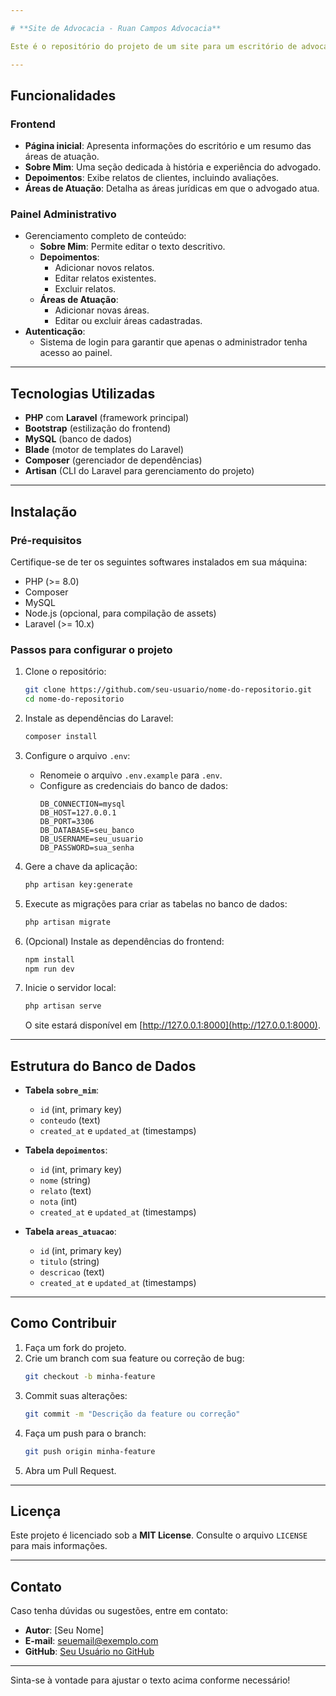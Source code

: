 ```yaml
---

# **Site de Advocacia - Ruan Campos Advocacia**

Este é o repositório do projeto de um site para um escritório de advocacia, desenvolvido em PHP utilizando o framework Laravel. O site é totalmente gerenciável pelo administrador, que pode atualizar todas as seções por meio de um painel administrativo intuitivo.

---
```


## **Funcionalidades**

### **Frontend**
- **Página inicial**: Apresenta informações do escritório e um resumo das áreas de atuação.
- **Sobre Mim**: Uma seção dedicada à história e experiência do advogado.
- **Depoimentos**: Exibe relatos de clientes, incluindo avaliações.
- **Áreas de Atuação**: Detalha as áreas jurídicas em que o advogado atua.

### **Painel Administrativo**
- Gerenciamento completo de conteúdo:
  - **Sobre Mim**: Permite editar o texto descritivo.
  - **Depoimentos**:
    - Adicionar novos relatos.
    - Editar relatos existentes.
    - Excluir relatos.
  - **Áreas de Atuação**:
    - Adicionar novas áreas.
    - Editar ou excluir áreas cadastradas.
- **Autenticação**:
  - Sistema de login para garantir que apenas o administrador tenha acesso ao painel.

---

## **Tecnologias Utilizadas**

- **PHP** com **Laravel** (framework principal)
- **Bootstrap** (estilização do frontend)
- **MySQL** (banco de dados)
- **Blade** (motor de templates do Laravel)
- **Composer** (gerenciador de dependências)
- **Artisan** (CLI do Laravel para gerenciamento do projeto)

---

## **Instalação**

### **Pré-requisitos**
Certifique-se de ter os seguintes softwares instalados em sua máquina:
- PHP (>= 8.0)
- Composer
- MySQL
- Node.js (opcional, para compilação de assets)
- Laravel (>= 10.x)

### **Passos para configurar o projeto**

1. Clone o repositório:
   ```bash
   git clone https://github.com/seu-usuario/nome-do-repositorio.git
   cd nome-do-repositorio
   ```

2. Instale as dependências do Laravel:
   ```bash
   composer install
   ```

3. Configure o arquivo `.env`:
   - Renomeie o arquivo `.env.example` para `.env`.
   - Configure as credenciais do banco de dados:
     ```env
     DB_CONNECTION=mysql
     DB_HOST=127.0.0.1
     DB_PORT=3306
     DB_DATABASE=seu_banco
     DB_USERNAME=seu_usuario
     DB_PASSWORD=sua_senha
     ```

4. Gere a chave da aplicação:
   ```bash
   php artisan key:generate
   ```

5. Execute as migrações para criar as tabelas no banco de dados:
   ```bash
   php artisan migrate
   ```

6. (Opcional) Instale as dependências do frontend:
   ```bash
   npm install
   npm run dev
   ```

7. Inicie o servidor local:
   ```bash
   php artisan serve
   ```
   O site estará disponível em [http://127.0.0.1:8000](http://127.0.0.1:8000).

---

## **Estrutura do Banco de Dados**

- **Tabela `sobre_mim`**:
  - `id` (int, primary key)
  - `conteudo` (text)
  - `created_at` e `updated_at` (timestamps)

- **Tabela `depoimentos`**:
  - `id` (int, primary key)
  - `nome` (string)
  - `relato` (text)
  - `nota` (int)
  - `created_at` e `updated_at` (timestamps)

- **Tabela `areas_atuacao`**:
  - `id` (int, primary key)
  - `titulo` (string)
  - `descricao` (text)
  - `created_at` e `updated_at` (timestamps)

---

## **Como Contribuir**

1. Faça um fork do projeto.
2. Crie um branch com sua feature ou correção de bug:
   ```bash
   git checkout -b minha-feature
   ```
3. Commit suas alterações:
   ```bash
   git commit -m "Descrição da feature ou correção"
   ```
4. Faça um push para o branch:
   ```bash
   git push origin minha-feature
   ```
5. Abra um Pull Request.

---

## **Licença**

Este projeto é licenciado sob a **MIT License**. Consulte o arquivo `LICENSE` para mais informações.

---

## **Contato**

Caso tenha dúvidas ou sugestões, entre em contato:
- **Autor**: [Seu Nome]
- **E-mail**: seuemail@exemplo.com
- **GitHub**: [Seu Usuário no GitHub](https://github.com/seu-usuario)

--- 

Sinta-se à vontade para ajustar o texto acima conforme necessário!
